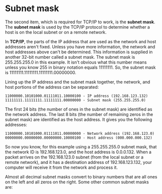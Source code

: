 # Subnet mask

The second item, which is required for TCP/IP to work, is the **subnet mask**.
The **subnet mask** is used by the TCP/IP protocol to determine whether a host is on the local subnet or on a remote network.

In **TCP/IP**, the parts of the IP address that are used as the network and host addresses aren't fixed.
Unless you have more information, the network and host addresses above can't be determined.
This information is supplied in another 32-bit number called a subnet mask.
The subnet mask is 255.255.255.0 in this example.
It isn't obvious what this number means unless you know 255 in binary notation equals 11111111.
So, the subnet mask is 11111111.11111111.11111111.00000000.

Lining up the IP address and the subnet mask together, the network, and host portions of the address can be separated:
```
11000000.10101000.01111011.10000100 - IP address (192.168.123.132)
11111111.11111111.11111111.00000000 - Subnet mask (255.255.255.0)
```
The first 24 bits (the number of ones in the subnet mask) are identified as the network address.
The last 8 bits (the number of remaining zeros in the subnet mask) are identified as the host address.
It gives you the following addresses:
```
11000000.10101000.01111011.00000000 - Network address (192.168.123.0)
00000000.00000000.00000000.10000100 - Host address (000.000.000.132)
```
So now you know, for this example using a 255.255.255.0 subnet mask, that the network ID is 192.168.123.0, and the host address is 0.0.0.132.
When a packet arrives on the 192.168.123.0 subnet (from the local subnet or a remote network), and it has a destination address of 192.168.123.132, your computer will receive it from the network and process it.

Almost all decimal subnet masks convert to binary numbers that are all ones on the left and all zeros on the right. Some other common subnet masks are:
